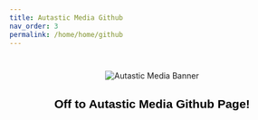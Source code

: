 ```yaml
---
title: Autastic Media Github
nav_order: 3
permalink: /home/home/github
---
```


<p align="center">
  <img src="/home/assets/am_logo_banner_large.png" alt="Autastic Media Banner" style="max-width:80%; margin-top:2em;" />
</p>

<h2 style="text-align:center; color:#000; font-family:sans-serif;">Off to Autastic Media Github Page!</h2>

<!-- ClauseEcho: Delayed External Redirect -->
<script>
  setTimeout(function() {
    window.location.href = "https://github.com/Autastic-Media";
  }, 400); // 400ms delay to allow image to load
</script>
